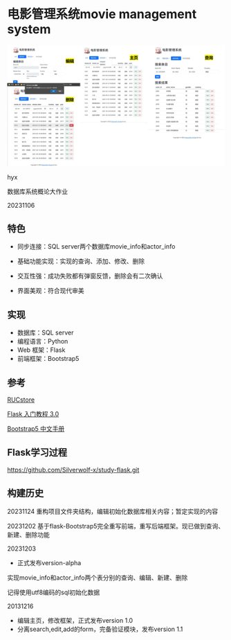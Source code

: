 # 电影管理系统movie management system

![功能预览](_doc/功能.jpg)

hyx

数据库系统概论大作业

20231106

## 特色

- 同步连接：SQL server两个数据库movie_info和actor_info
- 基础功能实现：实现的查询、添加、修改、删除

- 交互性强：成功失败都有弹窗反馈，删除会有二次确认
- 界面美观：符合现代审美

## 实现

- 数据库：SQL server
- 编程语言：Python
- Web 框架：Flask
- 前端框架：Bootstrap5

## 参考

[RUCstore](https://git.ruc.edu.cn/gengdy/rustore)

[Flask 入门教程 3.0](https://helloflask.com/book/3/)

[Bootstrap5 中文手册](https://www.bootstrap.cn/doc/book/2.html)

## Flask学习过程

https://github.com/Silverwolf-x/study-flask.git

## 构建历史

20231124
重构项目文件夹结构，编辑初始化数据库相关内容；暂定实现的内容

20231202
基于flask-Bootstrap5完全重写前端，重写后端框架。现已做到查询、新建、删除功能

20231203

- 正式发布version-alpha

实现movie_info和actor_info两个表分别的查询、编辑、新建、删除

记得使用utf8编码的sql初始化数据

20131216
- 编辑主页，修改框架，正式发布version 1.0
- 分离search,edit,add的form，完备验证模块，发布version 1.1